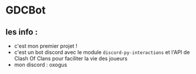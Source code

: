 # GDCBot

## les info :

- c'est mon premier projet !
- c'est un bot discord avec le module `discord-py-interactions` et l'API de Clash Of Clans pour faciliter la vie des joueurs
- mon discord : oxogus
